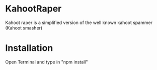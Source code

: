# KahootRaper
Kahoot raper is a simplified version of the well known kahoot spammer (Kahoot smasher)

# Installation
Open Terminal and type in "npm install"
